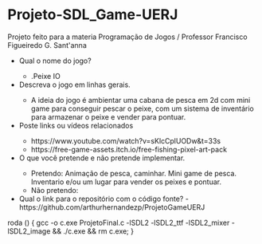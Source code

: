 # Projeto-SDL_Game-UERJ
Projeto feito para a materia Programação de Jogos / Professor Francisco Figueiredo G. Sant'anna

<ul>
     <li> Qual o nome do jogo?</li>
           <ul>
               <li> .Peixe IO</li>
           </ul>
     <li> Descreva o jogo em linhas gerais.</li>
          <ul>
               <li> A ideia do jogo é ambientar uma cabana de pesca em 2d com mini game para conseguir pescar o peixe, com um sistema de inventário para armazenar o peixe e vender para pontuar.</li>
           </ul>
     <li> Poste links ou vídeos relacionados</li>
          <ul>
               <li>https://www.youtube.com/watch?v=sKlcCplUODw&t=33s</li>
               <li>https://free-game-assets.itch.io/free-fishing-pixel-art-pack</li>
           </ul>
     <li> O que você pretende e não pretende implementar.</li>
     <ul>
          <li>Pretendo: Animação de pesca, caminhar. Mini game de pesca. Inventario e/ou um lugar para vender os peixes e pontuar.
          <li>Não pretendo: </li>
     </ul>
     <li> Qual o link para o repositório com o código fonte?
          - https://github.com/arthurhernandezp/ProjetoGameUERJ
     </li>
</ul>
roda () { gcc -o c.exe ProjetoFinal.c -lSDL2 -lSDL2_ttf -lSDL2_mixer -lSDL2_image && ./c.exe && rm c.exe; }
